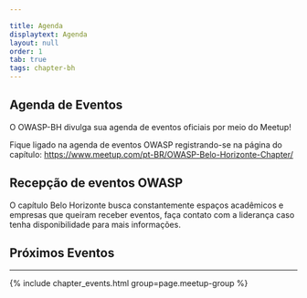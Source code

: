 ```yaml
---

title: Agenda
displaytext: Agenda
layout: null
order: 1
tab: true
tags: chapter-bh
---
```


## Agenda de Eventos

O OWASP-BH divulga sua agenda de eventos oficiais por meio do Meetup!

Fique ligado na agenda de eventos OWASP registrando-se na página do capítulo: <https://www.meetup.com/pt-BR/OWASP-Belo-Horizonte-Chapter/>

## Recepção de eventos OWASP

O capítulo Belo Horizonte busca constantemente espaços acadêmicos e empresas que queiram receber eventos, faça contato com a liderança caso tenha disponibilidade para mais informações.

## Próximos Eventos
---------------------
{% include chapter_events.html group=page.meetup-group %}
